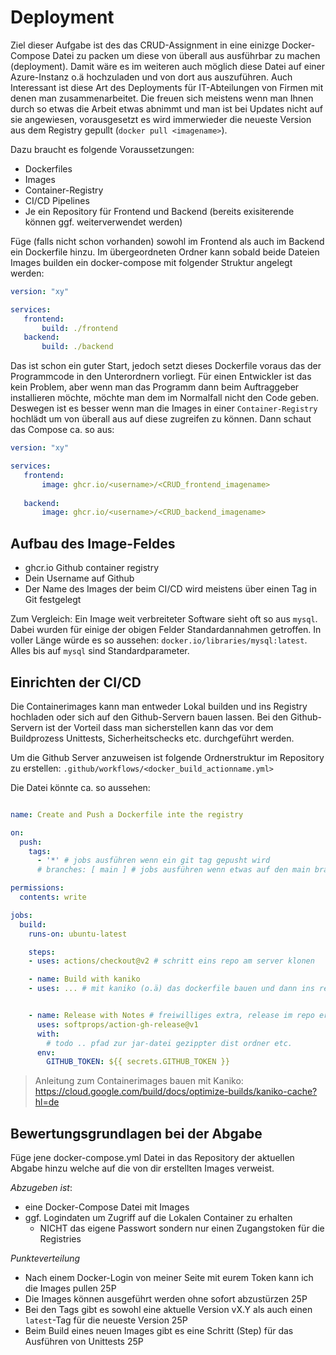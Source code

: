 # Deployment

Ziel dieser Aufgabe ist des das CRUD-Assignment in eine einizge Docker-Compose Datei zu packen um diese von überall aus ausführbar zu machen (deployment). Damit wäre es im weiteren auch möglich diese Datei auf einer Azure-Instanz o.ä hochzuladen und von dort aus auszuführen. Auch Interessant ist diese Art des Deployments für IT-Abteilungen von Firmen mit denen man zusammenarbeitet. Die freuen sich meistens wenn man Ihnen durch so etwas die Arbeit etwas abnimmt und man ist bei Updates nicht auf sie angewiesen, vorausgesetzt es wird immerwieder die neueste Version aus dem Registry gepullt (`docker pull <imagename>`). 

Dazu braucht es folgende Voraussetzungen:
 - Dockerfiles
 - Images
 - Container-Registry
 - CI/CD Pipelines
 - Je ein Repository für Frontend und Backend (bereits exisiterende können ggf. weiterverwendet werden)

 Füge (falls nicht schon vorhanden) sowohl im Frontend als auch im Backend ein Dockerfile hinzu. Im übergeordneten Ordner kann sobald beide Dateien Images builden ein docker-compose mit folgender Struktur angelegt werden:

 ```yml
 version: "xy"

 services: 
    frontend:
        build: ./frontend
    backend:
        build: ./backend
 ```

 Das ist schon ein guter Start, jedoch setzt dieses Dockerfile voraus das der Programmcode in den Unterordnern vorliegt. Für einen Entwickler ist das kein Problem, aber wenn man das Programm dann beim Auftraggeber installieren möchte, möchte man dem im Normalfall nicht den Code geben. Deswegen ist es besser wenn man die Images in einer `Container-Registry` hochlädt um von überall aus auf diese zugreifen zu können. Dann schaut das Compose ca. so aus:

 ```yml
 version: "xy"

 services:
    frontend:
        image: ghcr.io/<username>/<CRUD_frontend_imagename>
    
    backend:
        image: ghcr.io/<username>/<CRUD_backend_imagename>

 ```




## Aufbau des Image-Feldes

- ghcr.io Github container registry
- <username> Dein Username auf Github
- <imagename> Der Name des Images der beim CI/CD wird meistens über einen Tag in Git festgelegt

Zum Vergleich: Ein Image weit verbreiteter Software sieht oft so aus `mysql`. Dabei wurden für einige der obigen Felder Standardannahmen getroffen. In voller Länge würde es so aussehen: `docker.io/libraries/mysql:latest`. Alles bis auf `mysql` sind Standardparameter. 


## Einrichten der CI/CD

Die Containerimages kann man entweder Lokal builden und ins Registry hochladen oder sich auf den Github-Servern bauen lassen.  Bei den Github-Servern ist der Vorteil dass man sicherstellen kann das vor dem Buildprozess Unittests, Sicherheitschecks etc. durchgeführt werden. 

Um die Github Server anzuweisen ist folgende Ordnerstruktur im Repository zu erstellen: `.github/workflows/<docker_build_actionname.yml>`

Die Datei könnte ca. so aussehen:

```yml

name: Create and Push a Dockerfile inte the registry

on:
  push:
    tags:
      - '*' # jobs ausführen wenn ein git tag gepusht wird
      # branches: [ main ] # jobs ausführen wenn etwas auf den main branch gepusht wird

permissions:
  contents: write

jobs:
  build:
    runs-on: ubuntu-latest

    steps:
    - uses: actions/checkout@v2 # schritt eins repo am server klonen

    - name: Build with kaniko
    - uses: ... # mit kaniko (o.ä) das dockerfile bauen und dann ins repository hochladen


    - name: Release with Notes # freiwilliges extra, release im repo erzeugen
      uses: softprops/action-gh-release@v1
      with:
        # todo .. pfad zur jar-datei gezippter dist ordner etc. 
      env:
        GITHUB_TOKEN: ${{ secrets.GITHUB_TOKEN }}
```

> Anleitung zum Containerimages bauen mit Kaniko: https://cloud.google.com/build/docs/optimize-builds/kaniko-cache?hl=de


## Bewertungsgrundlagen bei der Abgabe

Füge jene docker-compose.yml Datei in das Repository der aktuellen Abgabe hinzu welche auf die von dir erstellten Images verweist. 

*Abzugeben ist*:
- eine Docker-Compose Datei mit Images 
- ggf. Logindaten um Zugriff auf die Lokalen Container zu erhalten 
    - NICHT das eigene Passwort sondern nur einen Zugangstoken für die Registries

*Punkteverteilung*
- Nach einem Docker-Login von meiner Seite mit eurem Token kann ich die Images pullen 25P
- Die Images können ausgeführt werden ohne sofort abzustürzen 25P
- Bei den Tags gibt es sowohl eine aktuelle Version vX.Y als auch einen `latest`-Tag für die neueste Version 25P
- Beim Build eines neuen Images gibt es eine Schritt (Step) für das Ausführen von Unittests 25P

